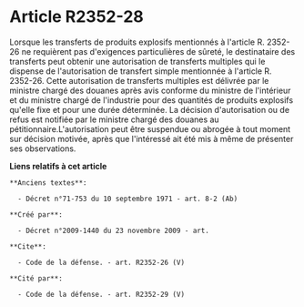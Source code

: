 # Article R2352-28

Lorsque les transferts de produits explosifs mentionnés à l'article R. 2352-26 ne requièrent pas d'exigences particulières de
sûreté, le destinataire des transferts peut obtenir une autorisation de transferts multiples qui le dispense de
l'autorisation de transfert simple mentionnée à l'article R. 2352-26. Cette autorisation de transferts multiples est délivrée
par le ministre chargé des douanes après avis conforme du ministre de l'intérieur et du ministre chargé de l'industrie pour
des quantités de produits explosifs qu'elle fixe et pour une durée déterminée. La décision d'autorisation ou de refus est
notifiée par le ministre chargé des douanes au pétitionnaire.L'autorisation peut être suspendue ou abrogée à tout moment sur
décision motivée, après que l'intéressé ait été mis à même de présenter ses observations.

**Liens relatifs à cet article**

	**Anciens textes**:

	  - Décret n°71-753 du 10 septembre 1971 - art. 8-2 (Ab)

	**Créé par**:

	  - Décret n°2009-1440 du 23 novembre 2009 - art.

	**Cite**:

	  - Code de la défense. - art. R2352-26 (V)

	**Cité par**:

	  - Code de la défense. - art. R2352-29 (V)
